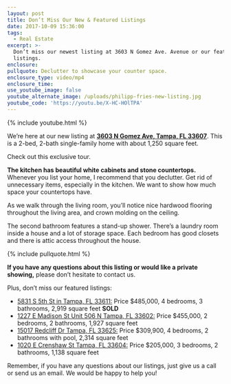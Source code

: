 ```yaml
---
layout: post
title: Don’t Miss Our New & Featured Listings
date: 2017-10-09 15:36:00
tags:
  - Real Estate
excerpt: >-
  Don’t miss our newest listing at 3603 N Gomez Ave. Avenue or our featured
  listings.
enclosure:
pullquote: Declutter to showcase your counter space.
enclosure_type: video/mp4
enclosure_time:
use_youtube_image: false
youtube_alternate_image: /uploads/philipp-fries-new-listing.jpg
youtube_code: 'https://youtu.be/X-HC-HOlTPA'
---
```



{% include youtube.html %}

We’re here at our new listing at **[3603 N Gomez Ave, Tampa, FL 33607](https://www.brivity.com/listings/3603-n-gomez-ave-tampa-fl-33607/property)**. This is a 2-bed, 2-bath single-family home with about 1,250 square feet.

Check out this exclusive tour.

**The kitchen has beautiful white cabinets and stone countertops.** Whenever you list your home, I recommend that you declutter. Get rid of unnecessary items, especially in the kitchen. We want to show how much space your countertops have.

As we walk through the living room, you’ll notice nice hardwood flooring throughout the living area, and crown molding on the ceiling.

The second bathroom features a stand-up shower. There’s a laundry room inside a house and a lot of storage space. Each bedroom has good closets and there is attic access throughout the house.

{% include pullquote.html %}

**If you have any questions about this listing or would like a private showing,** please don’t hesitate to contact us.

Plus, don’t miss our featured listings:

* [5831 S 5th St in Tampa, FL 33611:](http://www.friesanddupree.com/homes-for-sale/FL/tampa/33611/5831-s-5th-st/efbf376410564f723fc0d430290ddcee) Price $485,000, 4 bedrooms, 3 bathrooms, 2,919 square feet **SOLD**
* [1227 E Madison St Unit 506 N Tampa, FL 33602:](http://www.friesanddupree.com/homes-for-sale/FL/tampa/33602/1227-e-madison-st-unit-506/e00f828ea3cf019b0d99a1542123de97) Price $455,000, 2 bedrooms, 2 bathrooms, 1,927 square feet
* [15017 Redcliff Dr Tampa, FL 33625:](http://www.friesanddupree.com/homes-for-sale/FL/tampa/33625/15017-redcliff-dr/d807be17a8f0098fc8e01afbfd7f226c) Price $309,900, 4 bedrooms, 2 bathrooms with pool, 2,314 square feet
* [1020 E Crenshaw St Tampa, FL 33604:](http://www.friesanddupree.com/homes-for-sale/FL/tampa/33604/1020-e-crenshaw-st/fa5ba2f91fd79d47df8a7afcfa58ff09) Price $205,000, 3 bedrooms, 2 bathrooms, 1,138 square feet

Remember, if you have any questions about our listings, just give us a call or send us an email. We would be happy to help you!